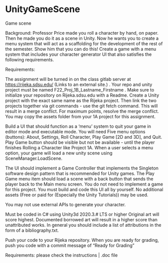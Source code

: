 # UnityGameScene
 Game scene

Background: Professor Price made you roll a character by hand, on paper. Then he made you do it as a scene in Unity. Now he wants you to create a menu system that will act as a scaffolding for the development of the rest of the semester. Show him that you can do this! Create a game with a menu system that includes your character generator UI that also satisfies the following requirements.

Requirements:

The assignment will be turned in on the class gitlab server at https://rijeka.sdsu.edu/ (Links to an external site.) . Your repo and unity project must be named F22_Proj_1B_Lastname_Firstname . Make sure to initialize your repository on Rijeka.sdsu.edu with a Readme. Create a Unity project with the exact same name as the Rijeka project. Then link the two projects together via git commands - use the git fetch command. This will result in a merge conflict. For maximum points, resolve the merge conflict.
You may copy the assets folder from your 1A project for this assignment.

Build a UI that should function as a ‘menu’ system to quit your game in editor mode and executable mode. You will need Five menu options (buttons): About, Settings, Roll Character, Play Game [2D and 3D], and Quit. Play Game button should be visible but not be available - until the player finishes Rolling a Character like Project 1A. When a user selects a menu option, your game will load a new unity scene using SceneManager.LoadScene.

The UI should implement a Game Controller that implements the Singleton software design pattern that is recommended for Unity games.
The Play Game menu item should load a scene with a back button that sends the player back to the Main menu screen. You do not need to implement a game for this project.
You must build and code this UI all by yourself. No additional assets (Free or paid for (Especially the Unity Tutorials)) may be used.

You may not use external APIs to generate your character.

Must be coded in C# using Unity3d 2020.3.# LTS or higher
Original art will score highest. Documented borrowed art will result in a higher score than unattributed works. In general you should include a list of attributions in the form of a bibliography.txt.

Push your code to your Rijeka repository. When you are ready for grading, push you code with a commit message of “Ready for Grading”

Requirements: please check the instructions   |   .doc file
